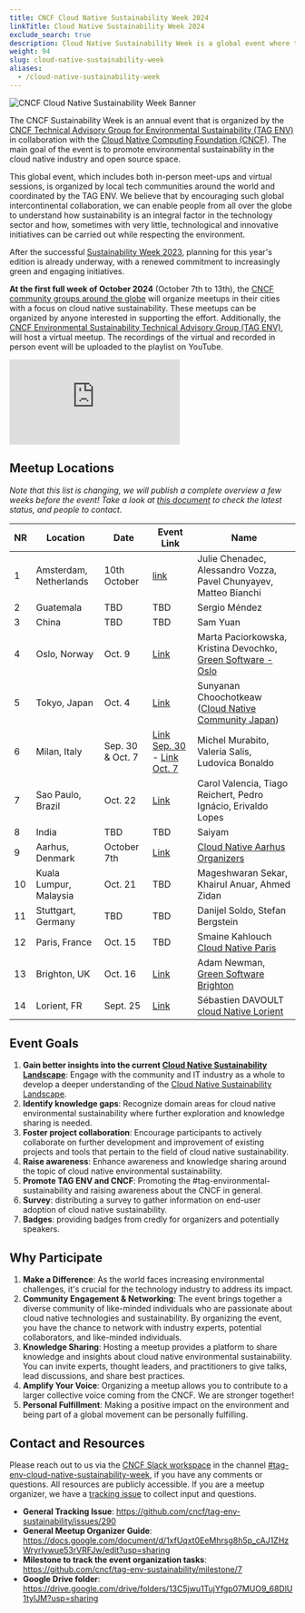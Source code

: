 ```yaml
---
title: CNCF Cloud Native Sustainability Week 2024
linkTitle: Cloud Native Sustainability Week 2024
exclude_search: true
description: Cloud Native Sustainability Week is a global event where the CNCF community organizes local meetings around the theme of Cloud Native Sustainability. The Cloud Native Sustainability Week will take place at the first week of October 2024.
weight: 94
slug: cloud-native-sustainability-week
aliases:
  - /cloud-native-sustainability-week
---
```


<p class="mt-5 mb-5"><img src="/images/cloud-native-sustainability-week-v1-logo.webp" alt="CNCF Cloud Native Sustainability Week Banner"></p>

The CNCF Sustainability Week is an annual event that is organized by the [CNCF Technical Advisory Group for Environmental Sustainability (TAG ENV)](http://github.com/cncf/tag-env-sustainability) in collaboration with the [Cloud Native Computing Foundation (CNCF)](http://cncf.io). The main goal of the event is to promote environmental sustainability in the cloud native industry and open source space.

This global event, which includes both in-person meet-ups and virtual sessions, is organized by local tech communities around the world and coordinated by the TAG ENV. We believe that by encouraging such global intercontinental collaboration, we can enable people from all over the globe to understand how sustainability is an integral factor in the technology sector and how, sometimes with very little, technological and innovative initiatives can be carried out while respecting the environment.

After the successful [Sustainability Week 2023](https://tag-env-sustainability.cncf.io/events/cloud-native-sustainability-week-2023/), planning for this year's edition is already underway, with a renewed commitment to increasingly green and engaging initiatives.

**At the first full week of October 2024** (October 7th to 13th), the [CNCF community groups around the globe](https://community.cncf.io/chapters/) will organize meetups in their cities with a focus on cloud native sustainability. These meetups can be organized by anyone interested in supporting the effort. Additionally, the [CNCF Environmental Sustainability Technical Advisory Group (TAG ENV)](http://github.com/cncf/tag-env-sustainability), will host a virtual meetup. The recordings of the virtual and recorded in person event will be uploaded to the playlist on YouTube.

<div class="embed-responsive embed-responsive-16by9"><iframe class="embed-responsive-item" src="https://www.youtube.com/embed/ezGSYtvQH2c?si=Qz5inM2pI4rHuerm" title="Sustainability Week 2024" frameborder="0" allow="accelerometer; autoplay; clipboard-write; encrypted-media; gyroscope; picture-in-picture; web-share" referrerpolicy="strict-origin-when-cross-origin" allowfullscreen></iframe></div>

## Meetup Locations

*Note that this list is changing, we will publish a complete overview a few weeks before the event! Take a look at [this document](https://docs.google.com/document/d/1xfUqxt0EeMhrsg8h5p_cAJ1ZHzWryrIywue53rVRFJw/edit?usp=sharing) to check the latest status, and people to contact.*

<!-- cSpell:disable -->
| **NR** | **Location** | **Date** | **Event Link** | **Name** |
|---|---|---|---|---|
| 1 | Amsterdam, Netherlands | 10th October | [link](https://community.cncf.io/e/mwszqh/) | Julie Chenadec, Alessandro Vozza, Pavel Chunyayev, Matteo Bianchi
| 2 | Guatemala | TBD | TBD | Sergio Méndez
| 3 | China | TBD | TBD | Sam Yuan
| 4 | Oslo, Norway | Oct. 9 | [Link](https://www.meetup.com/gsf-oslo/events/303318869/) | Marta Paciorkowska, Kristina Devochko, [Green Software - Oslo](https://www.meetup.com/gsf-oslo)
| 5 | Tokyo, Japan | Oct. 4 | [Link](https://community.cncf.io/events/details/cncf-cloud-native-community-japan-presents-cncf-cloud-native-sustainability-week-2024-local-meetup-tokyo/) | Sunyanan Choochotkeaw ([Cloud Native Community Japan](https://community.cncf.io/cloud-native-community-japan/))
| 6 | Milan, Italy | Sep. 30 & Oct. 7 | [Link Sep. 30](https://www.meetup.com/digital-platform-builders/events/303350215) - [Link Oct. 7](https://www.meetup.com/digital-platform-builders/events/303350378) |  Michel Murabito, Valeria Salis, Ludovica Bonaldo
| 7 | Sao Paulo, Brazil | Oct. 22 | [Link](https://community.cncf.io/events/details/cncf-cloud-native-sao-paulo-presents-27-cloud-native-sao-paulo-sustainability-day-na-aws/) | Carol Valencia, Tiago Reichert, Pedro Ignácio, Erivaldo Lopes
| 8 | India | TBD | TBD | Saiyam
| 9 | Aarhus, Denmark | October 7th | [Link](https://community.cncf.io/events/details/cncf-aarhus-presents-cncf-sustainability-week-aarhus-2024/) | [Cloud Native Aarhus Organizers](https://community.cncf.io/aarhus/)
| 10 | Kuala Lumpur, Malaysia | Oct. 21 | TBD | Mageshwaran Sekar, Khairul Anuar, Ahmed Zidan
| 11 | Stuttgart, Germany | TBD| TBD | Danijel Soldo, Stefan Bergstein
| 12 | Paris, France | Oct. 15 | TBD | Smaine Kahlouch [Cloud Native Paris](https://community.cncf.io/paris/)
| 13 | Brighton, UK | Oct. 16 | [Link](https://www.meetup.com/gsf-brighton/events/303193268) | Adam Newman, [Green Software Brighton](https://greensoftwarebrighton.co.uk)
| 14 | Lorient, FR | Sept. 25 | [Link](https://community.cncf.io/events/details/cncf-lorient-presents-cloud-native-lorient-5/) | Sébastien DAVOULT [cloud Native Lorient](https://community.cncf.io/lorient/)
<!-- cSpell:enable -->

## Event Goals

1. **Gain better insights into the current [Cloud Native Sustainability Landscape](/landscape/)**: Engage with the community and IT industry as a whole to develop a deeper understanding of the [Cloud Native Sustainability Landscape](/landscape/).
2. **Identify knowledge gaps**: Recognize domain areas for cloud native environmental sustainability where further exploration and knowledge sharing is needed.
3. **Foster project collaboration**: Encourage participants to actively collaborate on further development and improvement of existing projects and tools that pertain to the field of cloud native sustainability.
4. **Raise awareness**: Enhance awareness and knowledge sharing around the topic of cloud native environmental sustainability.
5. **Promote TAG ENV and CNCF**: Promoting the #tag-environmental-sustainability and raising awareness about the CNCF in general.
6. **Survey**: distributing a survey to gather information on end-user adoption of cloud native sustainability.
7. **Badges**: providing badges from credly for organizers and potentially speakers.

## Why Participate

1. **Make a Difference**: As the world faces increasing environmental challenges, it's crucial for the technology industry to address its impact.
2. **Community Engagement & Networking**: The event brings together a diverse community of like-minded individuals who are passionate about cloud native technologies and sustainability. By organizing the event, you have the chance to network with industry experts, potential collaborators, and like-minded individuals. 
3. **Knowledge Sharing**: Hosting a meetup provides a platform to share knowledge and insights about cloud native environmental sustainability. You can invite experts, thought leaders, and practitioners to give talks, lead discussions, and share best practices.
4. **Amplify Your Voice**: Organizing a meetup allows you to contribute to a larger collective voice coming from the CNCF. We are stronger together!
5. **Personal Fulfillment**: Making a positive impact on the environment and being part of a global movement can be personally fulfilling.

## Contact and Resources

Please reach out to us via the [CNCF Slack workspace](https://slack.cncf.io/) in the channel [#tag-env-cloud-native-sustainability-week](https://cloud-native.slack.com/archives/C06TCK5RXCG6), if you have any comments or questions. All resources are publicly accessible.
If you are a meetup organizer, we have a [tracking issue](https://github.com/cncf/tag-env-sustainability/issues/290) to collect input and questions.

* **General Tracking Issue**: <https://github.com/cncf/tag-env-sustainability/issues/290>
* **General Meetup Organizer Guide**: <https://docs.google.com/document/d/1xfUqxt0EeMhrsg8h5p_cAJ1ZHzWryrIywue53rVRFJw/edit?usp=sharing>
* **Milestone to track the event organization tasks**: <https://github.com/cncf/tag-env-sustainability/milestone/7>
* **Google Drive folder**: <https://drive.google.com/drive/folders/13C5jwu1TujYfgp07MUO9_68DlU1tylJM?usp=sharing>

